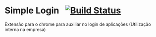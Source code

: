 # Simple Login  &nbsp;  [![Build Status](https://travis-ci.org/augustopimenta/done-tasks.svg?branch=master)](https://travis-ci.org/augustopimenta/done-tasks)

Extensão para o chrome para auxiliar no login de aplicações (Utilização interna na empresa)
